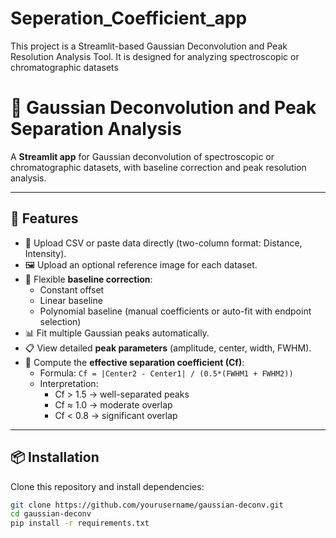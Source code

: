 # Seperation_Coefficient_app
This project is a Streamlit-based Gaussian Deconvolution and Peak Resolution Analysis Tool.  It is designed for analyzing spectroscopic or chromatographic datasets
# 🧪 Gaussian Deconvolution and Peak Separation Analysis

A **Streamlit app** for Gaussian deconvolution of spectroscopic or chromatographic datasets, with baseline correction and peak resolution analysis.

---

## 🚀 Features
- 📂 Upload CSV or paste data directly (two-column format: Distance, Intensity).
- 🖼️ Upload an optional reference image for each dataset.
- 🔧 Flexible **baseline correction**:
  - Constant offset
  - Linear baseline
  - Polynomial baseline (manual coefficients or auto-fit with endpoint selection)
- 📊 Fit multiple Gaussian peaks automatically.
- 📋 View detailed **peak parameters** (amplitude, center, width, FWHM).
- 📐 Compute the **effective separation coefficient (Cf)**:
  - Formula: `Cf = |Center2 - Center1| / (0.5*(FWHM1 + FWHM2))`
  - Interpretation:
    - Cf > 1.5 → well-separated peaks
    - Cf ≈ 1.0 → moderate overlap
    - Cf < 0.8 → significant overlap

---

## 📦 Installation

Clone this repository and install dependencies:

```bash
git clone https://github.com/yourusername/gaussian-deconv.git
cd gaussian-deconv
pip install -r requirements.txt

